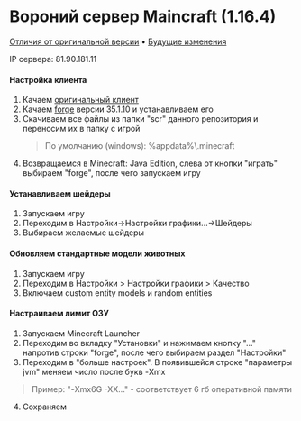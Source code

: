 # Вороний сервер Maincraft (1.16.4)

[Отличия от оригинальной версии](https://github.com/Intaria/minecraft/blob/main/docs/changes.md) • [Будущие изменения](https://github.com/Intaria/minecraft/blob/main/docs/plans.md)

IP сервера: 81.90.181.11

#### Настройка клиента
1. Качаем [оригинальный клиент](https://www.minecraft.net/ru-ru/download)
2. Качаем [forge](http://files.minecraftforge.net/) версии 35.1.10 и устанавливаем его
3. Скачиваем все файлы из папки "scr" данного репозитория и переносим их в папку с игрой 
   >По умолчанию (windows): %appdata%\\.minecraft
4. Возвращаемся в Minecraft: Java Edition, слева от кнопки "играть" выбираем "forge", после чего запускаем игру

#### Устанавливаем шейдеры
1. Запускаем игру
2. Переходим в Настройки->Настройки графики...->Шейдеры
3. Выбираем желаемые шейдеры

#### Обновляем стандартные модели животных
1. Запускаем игру
2. Переходим в Настройки > Настройки графики > Качество
3. Включаем custom entity models и random entities

#### Настраиваем лимит ОЗУ
1. Запускаем Minecraft Launcher
2. Переходим во вкладку "Установки" и нажимаем кнопку "..." напротив строки "forge", после чего выбираем раздел "Настройки"
3. Переходим в "больше настроек". В появившейся строке "параметры jvm" меняем число после букв -Xmx
>Пример: "-Xmx6G -XX..." - соответствует 6 гб оперативной памяти
4. Сохраняем
